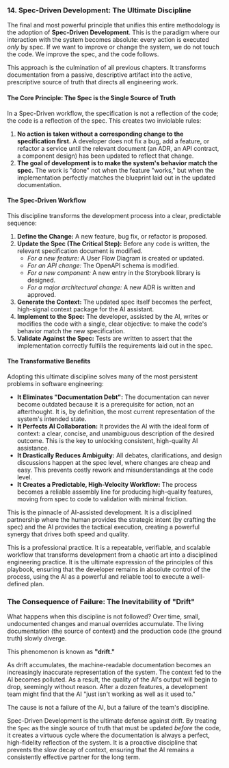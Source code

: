 ### **14. Spec-Driven Development: The Ultimate Discipline**

The final and most powerful principle that unifies this entire methodology is the adoption of **Spec-Driven Development**. This is the paradigm where our interaction with the system becomes absolute: every action is executed *only* by spec. If we want to improve or change the system, we do not touch the code. We improve the spec, and the code follows.

This approach is the culmination of all previous chapters. It transforms documentation from a passive, descriptive artifact into the active, prescriptive source of truth that directs all engineering work.

#### **The Core Principle: The Spec is the Single Source of Truth**

In a Spec-Driven workflow, the specification is not a reflection of the code; the code is a reflection of the spec. This creates two inviolable rules:

1.  **No action is taken without a corresponding change to the specification first.** A developer does not fix a bug, add a feature, or refactor a service until the relevant document (an ADR, an API contract, a component design) has been updated to reflect that change.
2.  **The goal of development is to make the system's behavior match the spec.** The work is "done" not when the feature "works," but when the implementation perfectly matches the blueprint laid out in the updated documentation.

#### **The Spec-Driven Workflow**

This discipline transforms the development process into a clear, predictable sequence:

1.  **Define the Change:** A new feature, bug fix, or refactor is proposed.
2.  **Update the Spec (The Critical Step):** Before any code is written, the relevant specification document is modified.
    *   *For a new feature:* A User Flow Diagram is created or updated.
    *   *For an API change:* The OpenAPI schema is modified.
    *   *For a new component:* A new entry in the Storybook library is designed.
    *   *For a major architectural change:* A new ADR is written and approved.
3.  **Generate the Context:** The updated spec itself becomes the perfect, high-signal context package for the AI assistant.
4.  **Implement to the Spec:** The developer, assisted by the AI, writes or modifies the code with a single, clear objective: to make the code's behavior match the new specification.
5.  **Validate Against the Spec:** Tests are written to assert that the implementation correctly fulfills the requirements laid out in the spec.

#### **The Transformative Benefits**

Adopting this ultimate discipline solves many of the most persistent problems in software engineering:

*   **It Eliminates "Documentation Debt":** The documentation can never become outdated because it is a prerequisite for action, not an afterthought. It is, by definition, the most current representation of the system's intended state.
*   **It Perfects AI Collaboration:** It provides the AI with the ideal form of context: a clear, concise, and unambiguous description of the desired outcome. This is the key to unlocking consistent, high-quality AI assistance.
*   **It Drastically Reduces Ambiguity:** All debates, clarifications, and design discussions happen at the spec level, where changes are cheap and easy. This prevents costly rework and misunderstandings at the code level.
*   **It Creates a Predictable, High-Velocity Workflow:** The process becomes a reliable assembly line for producing high-quality features, moving from spec to code to validation with minimal friction.

This is the pinnacle of AI-assisted development. It is a disciplined partnership where the human provides the strategic intent (by crafting the spec) and the AI provides the tactical execution, creating a powerful synergy that drives both speed and quality.

This is a professional practice. It is a repeatable, verifiable, and scalable workflow that transforms development from a chaotic art into a disciplined engineering practice. It is the ultimate expression of the principles of this playbook, ensuring that the developer remains in absolute control of the process, using the AI as a powerful and reliable tool to execute a well-defined plan.

### The Consequence of Failure: The Inevitability of "Drift"

What happens when this discipline is not followed? Over time, small, undocumented changes and manual overrides accumulate. The living documentation (the source of context) and the production code (the ground truth) slowly diverge.

This phenomenon is known as **"drift."**

As drift accumulates, the machine-readable documentation becomes an increasingly inaccurate representation of the system. The context fed to the AI becomes polluted. As a result, the quality of the AI's output will begin to drop, seemingly without reason. After a dozen features, a development team might find that the AI "just isn't working as well as it used to."

The cause is not a failure of the AI, but a failure of the team's discipline.

Spec-Driven Development is the ultimate defense against drift. By treating the `Spec` as the single source of truth that must be updated *before* the code, it creates a virtuous cycle where the documentation is always a perfect, high-fidelity reflection of the system. It is a proactive discipline that prevents the slow decay of context, ensuring that the AI remains a consistently effective partner for the long term.

